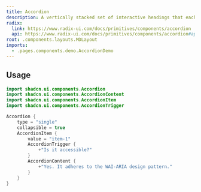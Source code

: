 ```yaml
---
title: Accordion
description: A vertically stacked set of interactive headings that each reveal a section of content.
radix:
  link: https://www.radix-ui.com/docs/primitives/components/accordion
  api: https://www.radix-ui.com/docs/primitives/components/accordion#api-reference
root: .components.layouts.MDLayout
imports:
  - .pages.components.demo.AccordionDemo
---
```


<ComponentPreview component="AccordionDemo {}" file="AccordionDemo" />

## Usage

```kotlin
import shadcn.ui.components.Accordion
import shadcn.ui.components.AccordionContent
import shadcn.ui.components.AccordionItem
import shadcn.ui.components.AccordionTrigger
```

```kotlin
Accordion {
    type = "single"
    collapsible = true
    AccordionItem {
        value = "item-1"
        AccordionTrigger {
            +"Is it accessible?"
        }
        AccordionContent {
            +"Yes. It adheres to the WAI-ARIA design pattern."
        }
    }
}
```